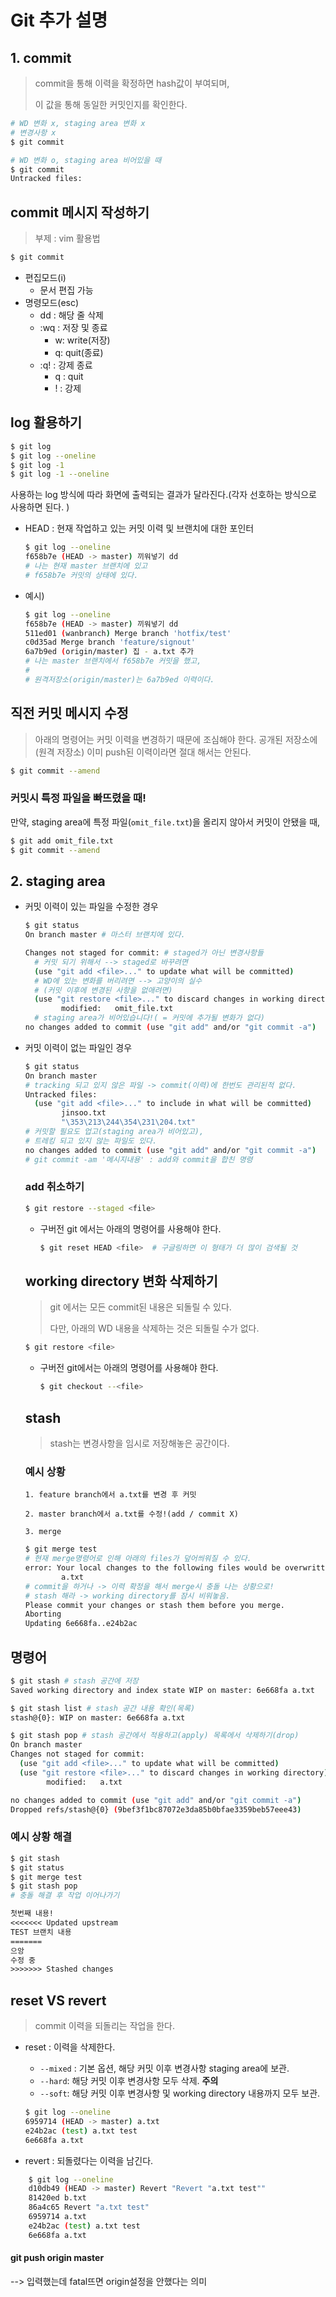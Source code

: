 # Git 추가 설명

## 1. commit

> commit을 통해 이력을 확정하면 hash값이 부여되며,
>
> 이 값을 통해 동일한 커밋인지를 확인한다.

```bash
# WD 변화 x, staging area 변화 x
# 변경사항 x
$ git commit

```

```bash
# WD 변화 o, staging area 비어있을 때
$ git commit
Untracked files:

```

## commit 메시지 작성하기

> 부제 : vim 활용법

```bash
$ git commit
```

* 편집모드(i)
  * 문서 편집 가능
* 명령모드(esc)
  * dd : 해당 줄 삭제
  * :wq :  저장 및 종료
    * w: write(저장)
    * q: quit(종료)
  * :q! : 강제 종료
    * q : quit
    * ! : 강제

## log 활용하기

```bash
$ git log
$ git log --oneline
$ git log -1
$ git log -1 --oneline
```

사용하는 log 방식에 따라 화면에 출력되는 결과가 달라진다.(각자 선호하는 방식으로 사용하면 된다. )

* HEAD : 현재 작업하고 있는 커밋 이력 및 브랜치에 대한 포인터

  ```bash
  $ git log --oneline
  f658b7e (HEAD -> master) 끼워넣기 dd
  # 나는 현재 master 브랜치에 있고
  # f658b7e 커밋의 상태에 있다.
  ```

* 예시)

  ```bash
  $ git log --oneline
  f658b7e (HEAD -> master) 끼워넣기 dd
  511ed01 (wanbranch) Merge branch 'hotfix/test'
  c0d35ad Merge branch 'feature/signout'
  6a7b9ed (origin/master) 집 - a.txt 추가
  # 나는 master 브랜치에서 f658b7e 커밋을 했고,
  # 
  # 원격저장소(origin/master)는 6a7b9ed 이력이다.
  ```

  

## 직전 커밋 메시지 수정

> 아래의 명령어는 커밋 이력을 변경하기 때문에 조심해야 한다. 공개된 저장소에(원격 저장소) 이미 push된 이력이라면 절대 해서는 안된다.

```bash
$ git commit --amend
```

### 커밋시 특정 파일을 빠뜨렸을 때!

만약, staging area에 특정 파일(`omit_file.txt`)을 올리지 않아서 커밋이 안됐을 때,

```bash
$ git add omit_file.txt
$ git commit --amend
```



## 2. staging area

* 커밋 이력이 있는 파일을 수정한 경우

  ```bash
  $ git status
  On branch master # 마스터 브랜치에 있다.
  
  Changes not staged for commit: # staged가 아닌 변경사항들
    # 커밋 되기 위해서 --> staged로 바꾸려면
    (use "git add <file>..." to update what will be committed)
    # WD에 있는 변화를 버리려면 --> 고양이의 실수
    # (커밋 이후에 변경된 사항을 없애려면)
    (use "git restore <file>..." to discard changes in working directory)
          modified:   omit_file.txt
    # staging area가 비어있습니다!( = 커밋에 추가될 변화가 없다)
  no changes added to commit (use "git add" and/or "git commit -a")
  
  ```

* 커밋 이력이 없는 파일인 경우

  ```bash
  $ git status
  On branch master
  # tracking 되고 있지 않은 파일 -> commit(이력)에 한번도 관리된적 없다.
  Untracked files:
    (use "git add <file>..." to include in what will be committed)
          jinsoo.txt
          "\353\213\244\354\231\204.txt"
  # 커밋할 필요도 업고(staging area가 비어있고),
  # 트레킹 되고 있지 않는 파일도 있다.
  no changes added to commit (use "git add" and/or "git commit -a")
  # git commit -am '메시지내용' : add와 commit을 합친 명령
  ```

  ### add 취소하기

  ```bash
  $ git restore --staged <file>
  ```

  * 구버전 git 에서는 아래의 명령어를 사용해야 한다.

    ```bash
    $ git reset HEAD <file>  # 구글링하면 이 형태가 더 많이 검색될 것
    ```

    

  ## working directory 변화 삭제하기

  > git 에서는 모든 commit된 내용은 되돌릴 수 있다.
  >
  > 다만, 아래의 WD 내용을 삭제하는 것은 되돌릴 수가 없다.

  ```bash
  $ git restore <file>
  ```

  * 구버전 git에서는 아래의 명령어를 사용해야 한다.

    ```bash
    $ git checkout --<file>
    ```

  

  ## stash

  > stash는 변경사항을 임시로 저장해놓은 공간이다.

  ### 예시 상황

  `1. feature branch에서 a.txt를 변경 후 커밋`

  `2. master branch에서 a.txt를 수정!(add / commit X)`

  `3. merge`

  ```bash
  $ git merge test
  # 현재 merge명령어로 인해 아래의 files가 덮어씌워질 수 있다.
  error: Your local changes to the following files would be overwritten by merge:
          a.txt
  # commit을 하거나 -> 이력 확정을 해서 merge시 충돌 나는 상황으로!
  # stash 해라 -> working directory를 잠시 비워놓음.
  Please commit your changes or stash them before you merge.
  Aborting
  Updating 6e668fa..e24b2ac
  ```

  

## 명령어

```bash
$ git stash # stash 공간에 저장
Saved working directory and index state WIP on master: 6e668fa a.txt

$ git stash list # stash 공간 내용 확인(목록)
stash@{0}: WIP on master: 6e668fa a.txt

$ git stash pop # stash 공간에서 적용하고(apply) 목록에서 삭제하기(drop)
On branch master
Changes not staged for commit:
  (use "git add <file>..." to update what will be committed)
  (use "git restore <file>..." to discard changes in working directory)
        modified:   a.txt

no changes added to commit (use "git add" and/or "git commit -a")
Dropped refs/stash@{0} (9bef3f1bc87072e3da85b0bfae3359beb57eee43)

```

### 예시 상황 해결

```bash
$ git stash
$ git status
$ git merge test
$ git stash pop
# 충돌 해결 후 작업 이어나가기
```

```txt
첫번째 내용!
<<<<<<< Updated upstream
TEST 브랜치 내용
=======
으앙
수정 중
>>>>>>> Stashed changes
```



## reset VS revert

> commit 이력을 되돌리는 작업을 한다.

* reset : 이력을 삭제한다.

  * `--mixed` : 기본 옵션, 해당 커밋 이후 변경사항 staging area에 보관.
  * `--hard`: 해당 커밋 이후 변경사항 모두 삭제.   **주의**
  * `--soft`: 해당 커밋 이후 변경사항 및 working directory 내용까지 모두 보관.

  ```bash
  $ git log --oneline
  6959714 (HEAD -> master) a.txt
  e24b2ac (test) a.txt test
  6e668fa a.txt
  ```

  

* revert : 되돌렸다는 이력을 남긴다.

```bash
    $ git log --oneline
    d10db49 (HEAD -> master) Revert "Revert "a.txt test""
    81420ed b.txt
    86a4c65 Revert "a.txt test"
    6959714 a.txt
    e24b2ac (test) a.txt test
    6e668fa a.txt
```



#### git push origin master

--> 입력했는데 fatal뜨면 origin설정을 안했다는 의미